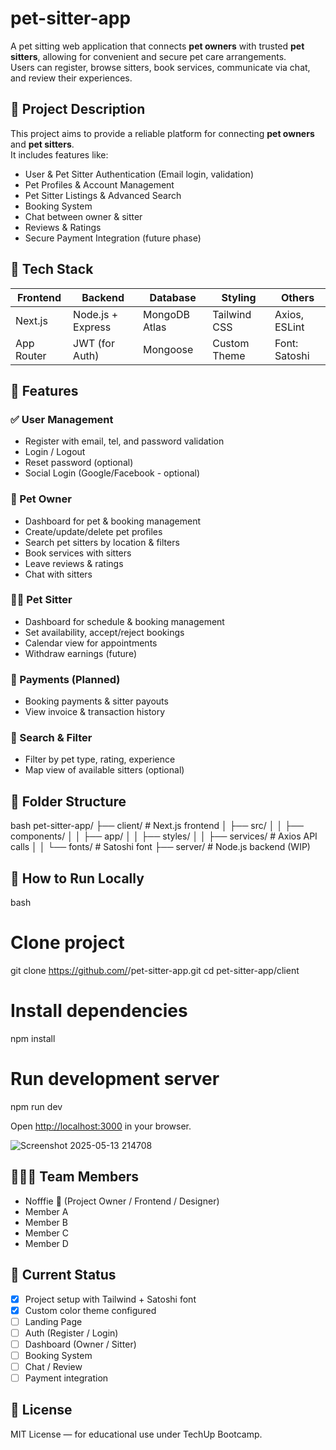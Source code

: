 # pet-sitter-app

A pet sitting web application that connects **pet owners** with trusted **pet sitters**, allowing for convenient and secure pet care arrangements.  
Users can register, browse sitters, book services, communicate via chat, and review their experiences.

## 📌 Project Description

This project aims to provide a reliable platform for connecting **pet owners** and **pet sitters**.  
It includes features like:

- User & Pet Sitter Authentication (Email login, validation)
- Pet Profiles & Account Management
- Pet Sitter Listings & Advanced Search
- Booking System
- Chat between owner & sitter
- Reviews & Ratings
- Secure Payment Integration (future phase)

## 🚀 Tech Stack

| Frontend     | Backend        | Database     | Styling     | Others           |
|--------------|----------------|--------------|-------------|------------------|
| Next.js      | Node.js + Express | MongoDB Atlas | Tailwind CSS | Axios, ESLint    |
| App Router   | JWT (for Auth) | Mongoose     | Custom Theme | Font: Satoshi    |

## 🧩 Features

### ✅ User Management
- Register with email, tel, and password validation
- Login / Logout
- Reset password (optional)
- Social Login (Google/Facebook - optional)

### 🐶 Pet Owner
- Dashboard for pet & booking management
- Create/update/delete pet profiles
- Search pet sitters by location & filters
- Book services with sitters
- Leave reviews & ratings
- Chat with sitters

### 🧑‍🦱 Pet Sitter
- Dashboard for schedule & booking management
- Set availability, accept/reject bookings
- Calendar view for appointments
- Withdraw earnings (future)

### 💸 Payments (Planned)
- Booking payments & sitter payouts
- View invoice & transaction history

### 🔎 Search & Filter
- Filter by pet type, rating, experience
- Map view of available sitters (optional)

## 📂 Folder Structure

bash
pet-sitter-app/
├── client/             # Next.js frontend
│   ├── src/
│   │   ├── components/
│   │   ├── app/
│   │   ├── styles/
│   │   ├── services/   # Axios API calls
│   │   └── fonts/      # Satoshi font
├── server/             # Node.js backend (WIP)


## 🧪 How to Run Locally

bash
# Clone project
git clone https://github.com/<your-username>/pet-sitter-app.git
cd pet-sitter-app/client

# Install dependencies
npm install

# Run development server
npm run dev

Open [http://localhost:3000](http://localhost:3000) in your browser.

![Screenshot 2025-05-13 214708](https://github.com/user-attachments/assets/e77a799f-fc61-44df-83f2-2defdc006292)




## 👨‍👩‍👧 Team Members

- Nofffie 👑 (Project Owner / Frontend / Designer)
- Member A
- Member B
- Member C
- Member D

## 📅 Current Status
- [x] Project setup with Tailwind + Satoshi font
- [x] Custom color theme configured
- [ ] Landing Page
- [ ] Auth (Register / Login)
- [ ] Dashboard (Owner / Sitter)
- [ ] Booking System
- [ ] Chat / Review
- [ ] Payment integration

## 📌 License

MIT License — for educational use under TechUp Bootcamp.
